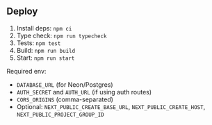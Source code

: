 ## Deploy

1) Install deps: `npm ci`
2) Type check: `npm run typecheck`
3) Tests: `npm test`
4) Build: `npm run build`
5) Start: `npm run start`

Required env:
- `DATABASE_URL` (for Neon/Postgres)
- `AUTH_SECRET` and `AUTH_URL` (if using auth routes)
- `CORS_ORIGINS` (comma-separated)
- Optional: `NEXT_PUBLIC_CREATE_BASE_URL`, `NEXT_PUBLIC_CREATE_HOST`, `NEXT_PUBLIC_PROJECT_GROUP_ID`

